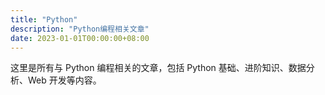 ```yaml
---
title: "Python"
description: "Python编程相关文章"
date: 2023-01-01T00:00:00+08:00
---
```


这里是所有与 Python 编程相关的文章，包括 Python 基础、进阶知识、数据分析、Web 开发等内容。
